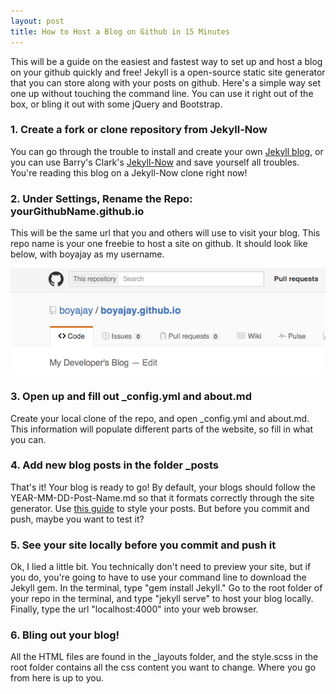 ```yaml
---
layout: post
title: How to Host a Blog on Github in 15 Minutes 
---
```


This will be a guide on the easiest and fastest way to set up and host a blog on your github quickly and free! Jekyll is a open-source static site generator that you can store along with your posts on github. Here's a simple way set one up without touching the command line. You can use it right out of the box, or bling it out with some jQuery and Bootstrap.

### 1. Create a fork or clone repository from Jekyll-Now
You can go through the trouble to install and create your own [Jekyll blog](http://jekyllrb.com/docs/home/), or you can use Barry's Clark's [Jekyll-Now](https://github.com/barryclark/jekyll-now) and save yourself all troubles. You're reading this blog on a Jekyll-Now clone right now!

### 2. Under Settings, Rename the Repo: yourGithubName.github.io

This will be the same url that you and others will use to visit your blog. This repo name is your one freebie to host a site on github. It should look like below, with boyajay as my username.

![github repo](/images/githubio.png "an image title")  

### 3. Open up and fill out _config.yml and about.md

Create your local clone of the repo, and open _config.yml and about.md. This information will populate different parts of the website, so fill in what you can.

### 4. Add new blog posts in the folder _posts

That's it! Your blog is ready to go! By default, your blogs should follow the YEAR-MM-DD-Post-Name.md so that it formats correctly through the site generator. Use [this guide](http://www.jekyllnow.com/Markdown-Style-Guide/) to style your posts. But before you commit and push, maybe you want to test it?

### 5. See your site locally before you commit and push it

Ok, I lied a little bit. You technically don't need to preview your site, but if you do, you're going to have to use your command line to download the Jekyll gem. In the terminal, type "gem install Jekyll." Go to the root folder of your repo in the terminal, and type "jekyll serve" to host your blog locally. Finally, type the url "localhost:4000" into your web browser. 

### 6. Bling out your blog!

All the HTML files are found in the _layouts folder, and the style.scss in the root folder contains all the css content you want to change. Where you go from here is up to you.
